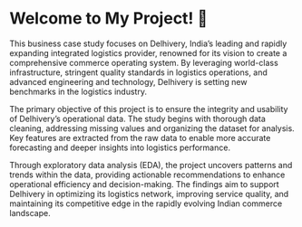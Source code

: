 # Welcome to My Project! 🚀

This business case study focuses on Delhivery, India’s leading and rapidly expanding integrated logistics provider, renowned for its vision to create a comprehensive commerce operating system. By leveraging world-class infrastructure, stringent quality standards in logistics operations, and advanced engineering and technology, Delhivery is setting new benchmarks in the logistics industry.

The primary objective of this project is to ensure the integrity and usability of Delhivery’s operational data. The study begins with thorough data cleaning, addressing missing values and organizing the dataset for analysis. Key features are extracted from the raw data to enable more accurate forecasting and deeper insights into logistics performance.

Through exploratory data analysis (EDA), the project uncovers patterns and trends within the data, providing actionable recommendations to enhance operational efficiency and decision-making. The findings aim to support Delhivery in optimizing its logistics network, improving service quality, and maintaining its competitive edge in the rapidly evolving Indian commerce landscape.
